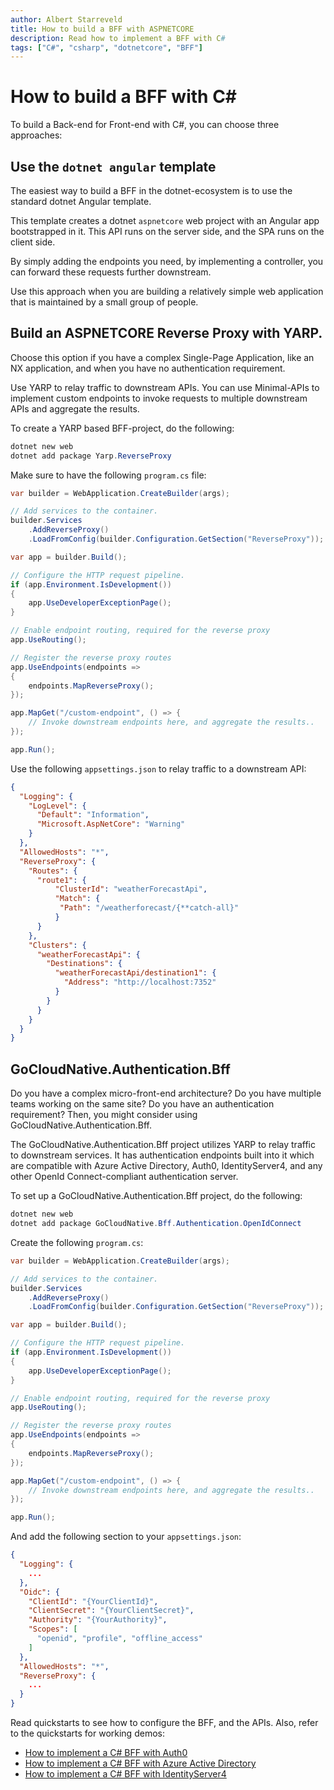 ```yaml
---
author: Albert Starreveld
title: How to build a BFF with ASPNETCORE
description: Read how to implement a BFF with C#
tags: ["C#", "csharp", "dotnetcore", "BFF"]
---
```

# How to build a BFF with C#

To build a Back-end for Front-end with C#, you can choose three approaches:

## Use the `dotnet angular` template
The easiest way to build a BFF in the dotnet-ecosystem is to use the standard dotnet Angular template. 

This template creates a dotnet `aspnetcore` web project with an Angular app bootstrapped in it. This API runs on the server side, and the SPA runs on the client side. 

By simply adding the endpoints you need, by implementing a controller, you can forward these requests further downstream.

Use this approach when you are building a relatively simple web application that is maintained by a small group of people.

## Build an ASPNETCORE Reverse Proxy with YARP. 
Choose this option if you have a complex Single-Page Application, like an NX application, and when you have no authentication requirement.

Use YARP to relay traffic to downstream APIs. You can use Minimal-APIs to implement custom endpoints to invoke requests to multiple downstream APIs and aggregate the results.

To create a YARP based BFF-project, do the following:

```powershell
dotnet new web
dotnet add package Yarp.ReverseProxy
```

Make sure to have the following `program.cs` file:

```csharp
var builder = WebApplication.CreateBuilder(args);

// Add services to the container.
builder.Services
    .AddReverseProxy()
    .LoadFromConfig(builder.Configuration.GetSection("ReverseProxy"));

var app = builder.Build();

// Configure the HTTP request pipeline.
if (app.Environment.IsDevelopment())
{
    app.UseDeveloperExceptionPage();
}

// Enable endpoint routing, required for the reverse proxy
app.UseRouting();

// Register the reverse proxy routes
app.UseEndpoints(endpoints =>
{
    endpoints.MapReverseProxy();
});

app.MapGet("/custom-endpoint", () => {
    // Invoke downstream endpoints here, and aggregate the results..
});

app.Run();
```

Use the following `appsettings.json` to relay traffic to a downstream API:

```json
{
  "Logging": {
    "LogLevel": {
      "Default": "Information",
      "Microsoft.AspNetCore": "Warning"
    }
  },
  "AllowedHosts": "*",
  "ReverseProxy": {
    "Routes": {
      "route1": {
          "ClusterId": "weatherForecastApi",
          "Match": {
           "Path": "/weatherforecast/{**catch-all}"
          }
      }
    },
    "Clusters": {
      "weatherForecastApi": {
        "Destinations": {
          "weatherForecastApi/destination1": {
            "Address": "http://localhost:7352"
          }
        }
      }
    }
  }
}
```

## GoCloudNative.Authentication.Bff
Do you have a complex micro-front-end architecture? Do you have multiple teams working on the same site? Do you have an authentication requirement? Then, you might consider using GoCloudNative.Authentication.Bff.

The GoCloudNative.Authentication.Bff project utilizes YARP to relay traffic to downstream services. It has authentication endpoints built into it which are compatible with Azure Active Directory, Auth0, IdentityServer4, and any other OpenId Connect-compliant authentication server.

To set up a GoCloudNative.Authentication.Bff project, do the following:

```powershell
dotnet new web
dotnet add package GoCloudNative.Bff.Authentication.OpenIdConnect
```

Create the following `program.cs`:

```csharp
var builder = WebApplication.CreateBuilder(args);

// Add services to the container.
builder.Services
    .AddReverseProxy()
    .LoadFromConfig(builder.Configuration.GetSection("ReverseProxy"));

var app = builder.Build();

// Configure the HTTP request pipeline.
if (app.Environment.IsDevelopment())
{
    app.UseDeveloperExceptionPage();
}

// Enable endpoint routing, required for the reverse proxy
app.UseRouting();

// Register the reverse proxy routes
app.UseEndpoints(endpoints =>
{
    endpoints.MapReverseProxy();
});

app.MapGet("/custom-endpoint", () => {
    // Invoke downstream endpoints here, and aggregate the results..
});

app.Run();
```

And add the following section to your `appsettings.json`:

```json
{
  "Logging": {
    ...
  },
  "Oidc": {
    "ClientId": "{YourClientId}",
    "ClientSecret": "{YourClientSecret}",
    "Authority": "{YourAuthority}",
    "Scopes": [
      "openid", "profile", "offline_access"
    ]
  },
  "AllowedHosts": "*",
  "ReverseProxy": {
    ...
  }
}
```

Read quickstarts to see how to configure the BFF, and the APIs. Also, refer to the quickstarts for working demos:

- [How to implement a C# BFF with Auth0](/integration-manuals/quickstarts/auth0/quickstart)
- [How to implement a C# BFF with Azure Active Directory](/integration-manuals/quickstarts/azuread/quickstart)
- [How to implement a C# BFF with IdentityServer4](/integration-manuals/quickstarts/identityserver4/quickstart)

